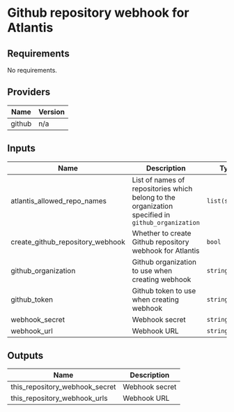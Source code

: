 # Github repository webhook for Atlantis

<!-- BEGINNING OF PRE-COMMIT-TERRAFORM DOCS HOOK -->
## Requirements

No requirements.

## Providers

| Name | Version |
|------|---------|
| github | n/a |

## Inputs

| Name | Description | Type | Default | Required |
|------|-------------|------|---------|:--------:|
| atlantis\_allowed\_repo\_names | List of names of repositories which belong to the organization specified in `github_organization` | `list(string)` | n/a | yes |
| create\_github\_repository\_webhook | Whether to create Github repository webhook for Atlantis | `bool` | `true` | no |
| github\_organization | Github organization to use when creating webhook | `string` | `""` | no |
| github\_token | Github token to use when creating webhook | `string` | `""` | no |
| webhook\_secret | Webhook secret | `string` | `""` | no |
| webhook\_url | Webhook URL | `string` | `""` | no |

## Outputs

| Name | Description |
|------|-------------|
| this\_repository\_webhook\_secret | Webhook secret |
| this\_repository\_webhook\_urls | Webhook URL |

<!-- END OF PRE-COMMIT-TERRAFORM DOCS HOOK -->
